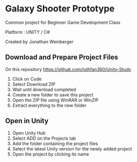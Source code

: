 # Galaxy Shooter Prototype
Common project for Beginner Game Development Class

Platform : UNITY / C#

Created by Jonathan Weinberger

## Download and Prepare Project Files
On this repository https://github.com/luthfan360/Unity-Study
1. Click on Code
2. Select Download ZIP
3. Wait until download completed
4. Create a new folder to save this project
4. Open the ZIP file using WinRAR or WinZIP
5. Extract everything to the new folder

## Open in Unity
1. Open Unity Hub
2. Select ADD on the Projects tab
3. Add the folder containing the project files
4. Select the latest Unity version for the newly added project
5. Open the project by clicking its name
